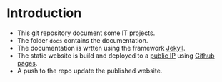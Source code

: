 [//]: #(Reference)
[prj_deployed_ep]: https://abelgacem.github.io/project/
[url_jekyll]:      https://jekyllrb.com
[url_githubpages]: https://pages.github.com


# Introduction
- This git repository document some IT projects.
- The folder `docs` contains the documentation.
- The documentation is wrtten using the framework [Jekyll][url_jekyll].
- The static website is build and deployed to a [public IP][prj_deployed_ep] using [Github pages][url_githubpages].
- A push to the repo update the published website.




